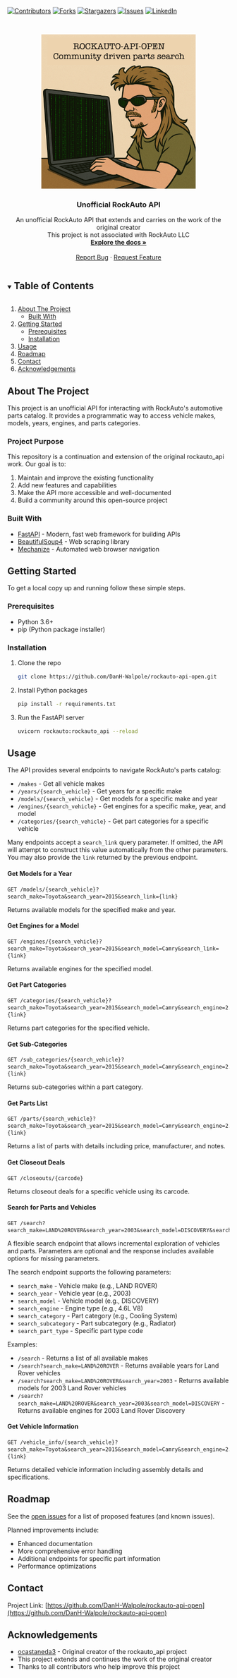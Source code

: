 <!--
*** Thanks for checking out the Best-README-Template. If you have a suggestion
*** that would make this better, please fork the repo and create a pull request
*** or simply open an issue with the tag "enhancement".
*** Thanks again! Now go create something AMAZING! :D
***
***
***
*** To avoid retyping too much info. Do a search and replace for the following:
*** github_username, repo_name, twitter_handle, email, project_title, project_description
-->



<!-- PROJECT SHIELDS -->
<!--
*** I'm using markdown "reference style" links for readability.
*** Reference links are enclosed in brackets [ ] instead of parentheses ( ).
*** See the bottom of this document for the declaration of the reference variables
*** for contributors-url, forks-url, etc. This is an optional, concise syntax you may use.
*** https://www.markdownguide.org/basic-syntax/#reference-style-links
-->
[![Contributors][contributors-shield]][contributors-url]
[![Forks][forks-shield]][forks-url]
[![Stargazers][stars-shield]][stars-url]
[![Issues][issues-shield]][issues-url]
[![LinkedIn][linkedin-shield]][linkedin-url]



<!-- PROJECT LOGO -->
<br />
<p align="center">
  <a href="https://github.com/DanH-Walpole/rockauto-api-open">
    <img src="images/rockaut-api-open.png" alt="Logo" height="350">
  </a>

  <h3 align="center">Unofficial RockAuto API</h3>

  <p align="center">
    An unofficial RockAuto API that extends and carries on the work of the original creator
    <br />
    This project is not associated with RockAuto LLC
    <br />
    <a href="https://github.com/DanH-Walpole/rockauto-api-open"><strong>Explore the docs »</strong></a>
    <br />
    <br />
    <a href="https://github.com/DanH-Walpole/rockauto-api-open/issues">Report Bug</a>
    ·
    <a href="https://github.com/DanH-Walpole/rockauto-api-open/issues">Request Feature</a>
  </p>
</p>



<!-- TABLE OF CONTENTS -->
<details open="open">
  <summary><h2 style="display: inline-block">Table of Contents</h2></summary>
  <ol>
    <li>
      <a href="#about-the-project">About The Project</a>
      <ul>
        <li><a href="#built-with">Built With</a></li>
      </ul>
    </li>
    <li>
      <a href="#getting-started">Getting Started</a>
      <ul>
        <li><a href="#prerequisites">Prerequisites</a></li>
        <li><a href="#installation">Installation</a></li>
      </ul>
    </li>
    <li><a href="#usage">Usage</a></li>
    <li><a href="#roadmap">Roadmap</a></li>
    <!-- <li><a href="#contributing">Contributing</a></li> -->
    <!-- <li><a href="#license">License</a></li> -->
    <li><a href="#contact">Contact</a></li>
    <li><a href="#acknowledgements">Acknowledgements</a></li>
  </ol>
</details>


<!-- ABOUT THE PROJECT -->
## About The Project

This project is an unofficial API for interacting with RockAuto's automotive parts catalog. It provides a programmatic way to access vehicle makes, models, years, engines, and parts categories.

### Project Purpose

This repository is a continuation and extension of the original rockauto_api work. Our goal is to:

1. Maintain and improve the existing functionality
2. Add new features and capabilities
3. Make the API more accessible and well-documented
4. Build a community around this open-source project

### Built With

* [FastAPI](https://fastapi.tiangolo.com/) - Modern, fast web framework for building APIs
* [BeautifulSoup4](https://www.crummy.com/software/BeautifulSoup/) - Web scraping library
* [Mechanize](https://mechanize.readthedocs.io/) - Automated web browser navigation



<!-- GETTING STARTED -->
## Getting Started

To get a local copy up and running follow these simple steps.

### Prerequisites

* Python 3.6+
* pip (Python package installer)

### Installation

1. Clone the repo
   ```sh
   git clone https://github.com/DanH-Walpole/rockauto-api-open.git
   ```
2. Install Python packages
   ```sh
   pip install -r requirements.txt
   ```
3. Run the FastAPI server
   ```sh
   uvicorn rockauto:rockauto_api --reload
   ```


<!-- USAGE EXAMPLES -->
## Usage

The API provides several endpoints to navigate RockAuto's parts catalog:

* `/makes` - Get all vehicle makes
* `/years/{search_vehicle}` - Get years for a specific make
* `/models/{search_vehicle}` - Get models for a specific make and year
* `/engines/{search_vehicle}` - Get engines for a specific make, year, and model
* `/categories/{search_vehicle}` - Get part categories for a specific vehicle

Many endpoints accept a `search_link` query parameter. If omitted, the API will attempt to construct this value automatically from the other parameters. You may also provide the `link` returned by the previous endpoint.

#### Get Models for a Year
```
GET /models/{search_vehicle}?search_make=Toyota&search_year=2015&search_link={link}
```
Returns available models for the specified make and year.

#### Get Engines for a Model
```
GET /engines/{search_vehicle}?search_make=Toyota&search_year=2015&search_model=Camry&search_link={link}
```
Returns available engines for the specified model.

#### Get Part Categories
```
GET /categories/{search_vehicle}?search_make=Toyota&search_year=2015&search_model=Camry&search_engine=2.5L&search_link={link}
```
Returns part categories for the specified vehicle.

#### Get Sub-Categories
```
GET /sub_categories/{search_vehicle}?search_make=Toyota&search_year=2015&search_model=Camry&search_engine=2.5L&search_category=Brake&search_link={link}
```
Returns sub-categories within a part category.

#### Get Parts List
```
GET /parts/{search_vehicle}?search_make=Toyota&search_year=2015&search_model=Camry&search_engine=2.5L&search_category=Brake&search_subcategory=Pads&search_link={link}
```
Returns a list of parts with details including price, manufacturer, and notes.

#### Get Closeout Deals
```
GET /closeouts/{carcode}
```
Returns closeout deals for a specific vehicle using its carcode.

#### Search for Parts and Vehicles
```
GET /search?search_make=LAND%20ROVER&search_year=2003&search_model=DISCOVERY&search_engine=4.6L%20V8&search_category=Cooling%20System&search_subcategory=Radiator
```
A flexible search endpoint that allows incremental exploration of vehicles and parts. Parameters are optional and the response includes available options for missing parameters.

The search endpoint supports the following parameters:
- `search_make` - Vehicle make (e.g., LAND ROVER)
- `search_year` - Vehicle year (e.g., 2003)
- `search_model` - Vehicle model (e.g., DISCOVERY)
- `search_engine` - Engine type (e.g., 4.6L V8)
- `search_category` - Part category (e.g., Cooling System)
- `search_subcategory` - Part subcategory (e.g., Radiator)
- `search_part_type` - Specific part type code

Examples:
- `/search` - Returns a list of all available makes
- `/search?search_make=LAND%20ROVER` - Returns available years for Land Rover vehicles
- `/search?search_make=LAND%20ROVER&search_year=2003` - Returns available models for 2003 Land Rover vehicles
- `/search?search_make=LAND%20ROVER&search_year=2003&search_model=DISCOVERY` - Returns available engines for 2003 Land Rover Discovery

#### Get Vehicle Information
```
GET /vehicle_info/{search_vehicle}?search_make=Toyota&search_year=2015&search_model=Camry&search_engine=2.5L&search_link={link}
```
Returns detailed vehicle information including assembly details and specifications.




<!-- ROADMAP -->
## Roadmap

See the [open issues](https://github.com/DanH-Walpole/rockauto-api-open/issues) for a list of proposed features (and known issues).

Planned improvements include:
- Enhanced documentation
- More comprehensive error handling
- Additional endpoints for specific part information
- Performance optimizations



<!-- CONTRIBUTING -->
<!-- ## Contributing -->

<!-- Contributions are what make the open source community such an amazing place to be learn, inspire, and create. Any contributions you make are **greatly appreciated**. -->

<!-- 1. Fork the Project -->
<!-- 2. Create your Feature Branch (`git checkout -b feature/AmazingFeature`) -->
<!-- 3. Commit your Changes (`git commit -m 'Add some AmazingFeature'`) -->
<!-- 4. Push to the Branch (`git push origin feature/AmazingFeature`) -->
<!-- 5. Open a Pull Request -->



<!-- LICENSE -->
<!-- ## License -->

<!-- Distributed under the MIT License. See `LICENSE` for more information. -->



<!-- CONTACT -->
## Contact

Project Link: [https://github.com/DanH-Walpole/rockauto-api-open](https://github.com/DanH-Walpole/rockauto-api-open)



<!-- ACKNOWLEDGEMENTS -->
## Acknowledgements

* [ocastaneda3](https://github.com/ocastaneda3) - Original creator of the rockauto_api project
* This project extends and continues the work of the original creator
* Thanks to all contributors who help improve this project





<!-- MARKDOWN LINKS & IMAGES -->
<!-- https://www.markdownguide.org/basic-syntax/#reference-style-links -->
[contributors-shield]: https://img.shields.io/github/contributors/DanH-Walpole/rockauto-api-open.svg?style=for-the-badge
[contributors-url]: https://github.com/DanH-Walpole/rockauto-api-open/graphs/contributors
[forks-shield]: https://img.shields.io/github/forks/DanH-Walpole/rockauto-api-open.svg?style=for-the-badge
[forks-url]: https://github.com/DanH-Walpole/rockauto-api-open/network/members
[stars-shield]: https://img.shields.io/github/stars/DanH-Walpole/rockauto-api-open.svg?style=for-the-badge
[stars-url]: https://github.com/DanH-Walpole/rockauto-api-open/stargazers
[issues-shield]: https://img.shields.io/github/issues/DanH-Walpole/rockauto-api-open.svg?style=for-the-badge
[issues-url]: https://github.com/DanH-Walpole/rockauto-api-open/issues
[linkedin-shield]: https://img.shields.io/badge/-LinkedIn-black.svg?style=for-the-badge&logo=linkedin&colorB=555
[linkedin-url]: https://linkedin.com/in/DanH-Walpole
